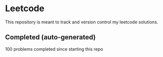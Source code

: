 # Leetcode

This repository is meant to track and version control my leetcode solutions.

## Completed (auto-generated)

100 problems completed since starting this repo
